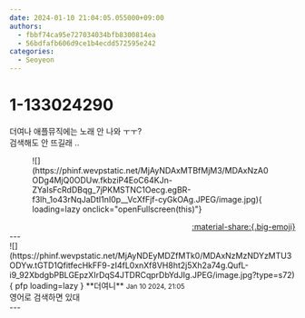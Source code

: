 ```yaml
---
date: 2024-01-10 21:04:05.055000+09:00
authors:
  - fbbf74ca95e727034034bfb8300814ea
  - 56bdfafb606d9ce1b4ecdd572595e242
categories:
  - Seoyeon
---
```


# 1-133024290

<div class="post-container" markdown="1">
<div class="content-container md-sidebar__scrollwrap" markdown="1">

더여나 애플뮤직에는 노래 안 나와 ㅜㅜ?<br>검색해도 안 뜨길래 ..
<figure markdown="1">
![](https://phinf.wevpstatic.net/MjAyNDAxMTBfMjM3/MDAxNzA0ODg4MjQ0ODUw.fkbziP4EoC64KJn-ZYaIsFcRdDBqg_7jPKMSTNC1Oecg.egBR-f3lh_1o43rNqJaDtI1nI0p__VcXfFjf-cyGkOAg.JPEG/image.jpg){ loading=lazy onclick="openFullscreen(this)"}
</figure>


</div>
</div>

<div style="text-align: right;" markdown="1">
<a href="https://weverse.io/fromis9/fanpost/1-133024290" style="text-align: right;">:material-share:{.big-emoji}</a>
</div>
---

<div class="comments-container md-sidebar__scrollwrap" markdown="1">
<div class="comment" markdown="1">
<div class='id-container' markdown="1">
![](https://phinf.wevpstatic.net/MjAyNDEyMDZfMTk0/MDAxNzMzNDYzMTU3ODYw.tGTD1QfitfecHkFF9-zI4fL0xnXf8VH8ht2j5Xh2a74g.QufL-i9_92XbdgbPBLGEpzXIrDqS4JTDRCqprDbYdJIg.JPEG/image.jpg?type=s72){ pfp loading=lazy }
**<span class="artist">더여니</span>** <small>Jan 10 2024, 21:05</small><br>
</div>
<div class='comment-body' markdown="1">
영어로 검색하면 있대
</div>
</div>
</div>
---
